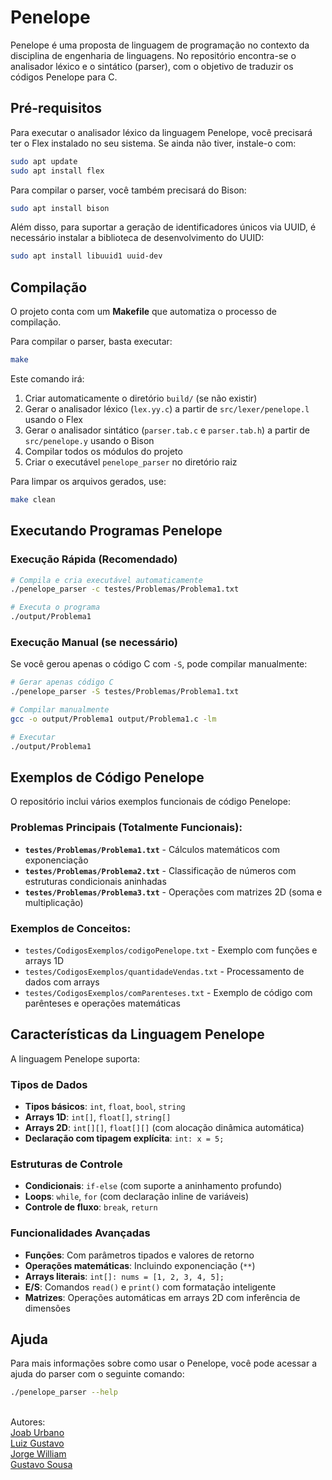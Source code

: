 # Penelope

Penelope é uma proposta de linguagem de programação no contexto da disciplina de engenharia de linguagens. No repositório encontra-se o analisador léxico e o sintático (parser), com o objetivo de traduzir os códigos Penelope para C.

## Pré-requisitos

Para executar o analisador léxico da linguagem Penelope, você precisará ter o Flex instalado no seu sistema. Se ainda não tiver, instale-o com:

```bash
sudo apt update
sudo apt install flex
```

Para compilar o parser, você também precisará do Bison:

```bash
sudo apt install bison
```

Além disso, para suportar a geração de identificadores únicos via UUID, é necessário instalar a biblioteca de desenvolvimento do UUID:

```bash
sudo apt install libuuid1 uuid-dev
```


## Compilação

O projeto conta com um **Makefile** que automatiza o processo de compilação.

Para compilar o parser, basta executar:

```bash
make
```

Este comando irá:
1. Criar automaticamente o diretório `build/` (se não existir)
2. Gerar o analisador léxico (`lex.yy.c`) a partir de `src/lexer/penelope.l` usando o Flex
3. Gerar o analisador sintático (`parser.tab.c` e `parser.tab.h`) a partir de `src/penelope.y` usando o Bison
4. Compilar todos os módulos do projeto
5. Criar o executável `penelope_parser` no diretório raiz

Para limpar os arquivos gerados, use:

```bash
make clean
```

## Executando Programas Penelope

### Execução Rápida (Recomendado)
```bash
# Compila e cria executável automaticamente
./penelope_parser -c testes/Problemas/Problema1.txt

# Executa o programa
./output/Problema1
```

### Execução Manual (se necessário)
Se você gerou apenas o código C com `-S`, pode compilar manualmente:

```bash
# Gerar apenas código C
./penelope_parser -S testes/Problemas/Problema1.txt

# Compilar manualmente 
gcc -o output/Problema1 output/Problema1.c -lm

# Executar
./output/Problema1
```

## Exemplos de Código Penelope

O repositório inclui vários exemplos funcionais de código Penelope:

### Problemas Principais (Totalmente Funcionais):
- **`testes/Problemas/Problema1.txt`** - Cálculos matemáticos com exponenciação
- **`testes/Problemas/Problema2.txt`** - Classificação de números com estruturas condicionais aninhadas  
- **`testes/Problemas/Problema3.txt`** - Operações com matrizes 2D (soma e multiplicação)

### Exemplos de Conceitos:
- `testes/CodigosExemplos/codigoPenelope.txt` - Exemplo com funções e arrays 1D
- `testes/CodigosExemplos/quantidadeVendas.txt` - Processamento de dados com arrays
- `testes/CodigosExemplos/comParenteses.txt` - Exemplo de código com parênteses e operações matemáticas 

## Características da Linguagem Penelope

A linguagem Penelope suporta:

### Tipos de Dados
- **Tipos básicos**: `int`, `float`, `bool`, `string`
- **Arrays 1D**: `int[]`, `float[]`, `string[]`
- **Arrays 2D**: `int[][]`, `float[][]` (com alocação dinâmica automática)
- **Declaração com tipagem explícita**: `int: x = 5;`

### Estruturas de Controle
- **Condicionais**: `if-else` (com suporte a aninhamento profundo)
- **Loops**: `while`, `for` (com declaração inline de variáveis)
- **Controle de fluxo**: `break`, `return`

### Funcionalidades Avançadas
- **Funções**: Com parâmetros tipados e valores de retorno
- **Operações matemáticas**: Incluindo exponenciação (`**`) 
- **Arrays literais**: `int[]: nums = [1, 2, 3, 4, 5];`
- **E/S**: Comandos `read()` e `print()` com formatação inteligente
- **Matrizes**: Operações automáticas em arrays 2D com inferência de dimensões

## Ajuda

Para mais informações sobre como usar o Penelope, você pode acessar a ajuda do parser com o seguinte comando:

```bash
./penelope_parser --help
```

<br>Autores:<br>
<a href="https://github.com/JoabUrbano">Joab Urbano</a><br>
<a href="https://github.com/luizgustavoou">Luiz Gustavo</a><br>
<a href="https://github.com/Jorgelino328">Jorge William</a><br>
<a href="https://github.com/Gustavobiz">Gustavo Sousa</a><br>